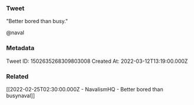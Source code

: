 ### Tweet
"Better bored than busy."

@naval

### Metadata
Tweet ID: 1502635268309803008
Created At: 2022-03-12T13:19:00.000Z

### Related
[[2022-02-25T02:30:00.000Z - NavalismHQ - Better bored than busynaval]]

